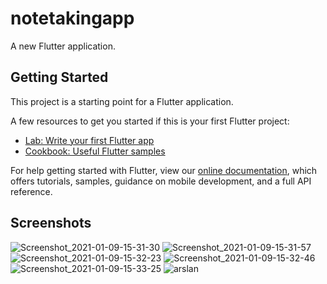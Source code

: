 # notetakingapp

A new Flutter application.

## Getting Started

This project is a starting point for a Flutter application.

A few resources to get you started if this is your first Flutter project:

- [Lab: Write your first Flutter app](https://flutter.dev/docs/get-started/codelab)
- [Cookbook: Useful Flutter samples](https://flutter.dev/docs/cookbook)

For help getting started with Flutter, view our
[online documentation](https://flutter.dev/docs), which offers tutorials,
samples, guidance on mobile development, and a full API reference.

## Screenshots


![Screenshot_2021-01-09-15-31-30](https://user-images.githubusercontent.com/74706817/104089558-df003380-5291-11eb-9b7f-f67f447c81ce.png)
![Screenshot_2021-01-09-15-31-57](https://user-images.githubusercontent.com/74706817/104089561-e1fb2400-5291-11eb-914a-c3ccdc90f225.png)
![Screenshot_2021-01-09-15-32-23](https://user-images.githubusercontent.com/74706817/104089562-e32c5100-5291-11eb-8948-fd146edc3b6c.png)
![Screenshot_2021-01-09-15-32-46](https://user-images.githubusercontent.com/74706817/104089563-e3c4e780-5291-11eb-89c9-e06ebe601adc.png)
![Screenshot_2021-01-09-15-33-25](https://user-images.githubusercontent.com/74706817/104089566-e58eab00-5291-11eb-9d67-305abafc688d.png)
![arslan](https://user-images.githubusercontent.com/74706817/104089569-e6274180-5291-11eb-8d9a-a7f46c71221f.png)


